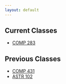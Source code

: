 ```yaml
---
layout: default
---
```


## Current Classes ##
- [COMP 283](/notes/comp283)

## Previous Classes ##
- [COMP 431](/notes/comp431)
- [ASTR 102](/notes/astr102)
